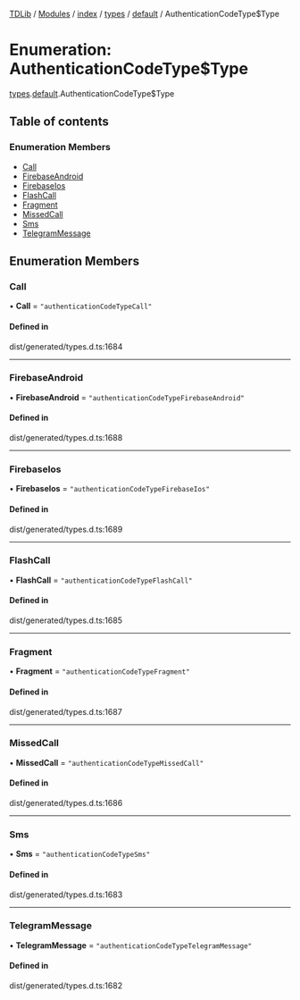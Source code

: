 [TDLib](../README.md) / [Modules](../modules.md) / [index](../modules/index.md) / [types](../modules/index.types.md) / [default](../modules/index.types.default.md) / AuthenticationCodeType$Type

# Enumeration: AuthenticationCodeType$Type

[types](../modules/index.types.md).[default](../modules/index.types.default.md).AuthenticationCodeType$Type

## Table of contents

### Enumeration Members

- [Call](index.types.default.AuthenticationCodeType_Type.md#call)
- [FirebaseAndroid](index.types.default.AuthenticationCodeType_Type.md#firebaseandroid)
- [FirebaseIos](index.types.default.AuthenticationCodeType_Type.md#firebaseios)
- [FlashCall](index.types.default.AuthenticationCodeType_Type.md#flashcall)
- [Fragment](index.types.default.AuthenticationCodeType_Type.md#fragment)
- [MissedCall](index.types.default.AuthenticationCodeType_Type.md#missedcall)
- [Sms](index.types.default.AuthenticationCodeType_Type.md#sms)
- [TelegramMessage](index.types.default.AuthenticationCodeType_Type.md#telegrammessage)

## Enumeration Members

### Call

• **Call** = ``"authenticationCodeTypeCall"``

#### Defined in

dist/generated/types.d.ts:1684

___

### FirebaseAndroid

• **FirebaseAndroid** = ``"authenticationCodeTypeFirebaseAndroid"``

#### Defined in

dist/generated/types.d.ts:1688

___

### FirebaseIos

• **FirebaseIos** = ``"authenticationCodeTypeFirebaseIos"``

#### Defined in

dist/generated/types.d.ts:1689

___

### FlashCall

• **FlashCall** = ``"authenticationCodeTypeFlashCall"``

#### Defined in

dist/generated/types.d.ts:1685

___

### Fragment

• **Fragment** = ``"authenticationCodeTypeFragment"``

#### Defined in

dist/generated/types.d.ts:1687

___

### MissedCall

• **MissedCall** = ``"authenticationCodeTypeMissedCall"``

#### Defined in

dist/generated/types.d.ts:1686

___

### Sms

• **Sms** = ``"authenticationCodeTypeSms"``

#### Defined in

dist/generated/types.d.ts:1683

___

### TelegramMessage

• **TelegramMessage** = ``"authenticationCodeTypeTelegramMessage"``

#### Defined in

dist/generated/types.d.ts:1682
